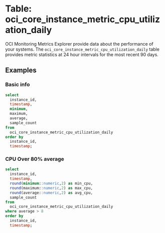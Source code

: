 # Table: oci_core_instance_metric_cpu_utilization_daily

OCI Monitoring Metrics Explorer provide data about the performance of your systems.  The `oci_core_instance_metric_cpu_utilization_daily` table provides metric statistics at 24 hour intervals for the most recent 90 days.


## Examples

### Basic info

```sql
select
  instance_id,
  timestamp,
  minimum,
  maximum,
  average,
  sample_count
from
  oci_core_instance_metric_cpu_utilization_daily
order by
  instance_id,
  timestamp;
```

### CPU Over 80% average

```sql
select
  instance_id,
  timestamp,
  round(minimum::numeric,2) as min_cpu,
  round(maximum::numeric,2) as max_cpu,
  round(average::numeric,2) as avg_cpu,
  sample_count
from
  oci_core_instance_metric_cpu_utilization_daily
where average > 8
order by
  instance_id,
  timestamp;
```